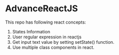 # AdvanceReactJS

This repo has following react concepts:
1.  States Information
2.  User regular expression in reactjs
3.  Get input text value by setting setState() function.
4.  Use multiple class components in react.
